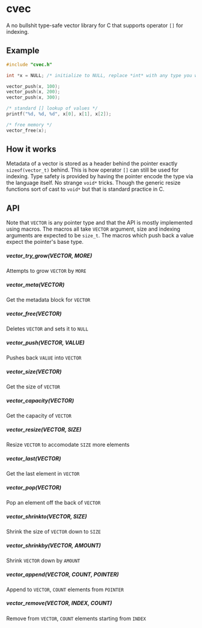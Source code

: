 # cvec

A no bullshit type-safe vector library for C that supports operator `[]` for
indexing.

## Example
```c
#include "cvec.h"

int *x = NULL; /* initialize to NULL, replace *int* with any type you want */

vector_push(x, 100);
vector_push(x, 200);
vector_push(x, 300);

/* standard [] lookup of values */
printf("%d, %d, %d", x[0], x[1], x[2]);

/* free memory */
vector_free(x);
```

## How it works
Metadata of a vector is stored as a header behind the pointer exactly
`sizeof(vector_t)` behind. This is how operator `[]` can still be used for
indexing. Type safety is provided by having the pointer encode the type
via the language itself. No strange `void*` tricks. Though the generic resize
functions sort of cast to `void*` but that is standard practice in C.

## API

Note that `VECTOR` is any pointer type and that the API is mostly implemented
using macros. The macros all take `VECTOR` argument, size and indexing
arguments are expected to be `size_t`. The macros which push back a value
expect the pointer's base type.

##### vector_try_grow(VECTOR, MORE)
Attempts to grow `VECTOR` by `MORE`

##### vector_meta(VECTOR)
Get the metadata block for `VECTOR`

##### vector_free(VECTOR)
Deletes `VECTOR` and sets it to `NULL`

##### vector_push(VECTOR, VALUE)
Pushes back `VALUE` into `VECTOR`

##### vector_size(VECTOR)
Get the size of `VECTOR`

##### vector_capacity(VECTOR)
Get the capacity of `VECTOR`

##### vector_resize(VECTOR, SIZE)
Resize `VECTOR` to accomodate `SIZE` more elements

##### vector_last(VECTOR)
Get the last element in `VECTOR`

##### vector_pop(VECTOR)
Pop an element off the back of `VECTOR`

##### vector_shrinkto(VECTOR, SIZE)
Shrink the size of `VECTOR` down to `SIZE`

##### vector_shrinkby(VECTOR, AMOUNT)
Shrink `VECTOR` down by `AMOUNT`

##### vector_append(VECTOR, COUNT, POINTER)
Append to `VECTOR`, `COUNT` elements from `POINTER`

##### vector_remove(VECTOR, INDEX, COUNT)
Remove from `VECTOR`, `COUNT` elements starting from `INDEX`
